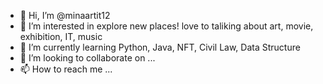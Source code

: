 - 👋 Hi, I’m @minaartit12
- 👀 I’m interested in explore new places! love to taliking about art, movie, exhibition, IT, music
- 🌱 I’m currently learning Python, Java, NFT, Civil Law, Data Structure
- 💞️ I’m looking to collaborate on ...
- 📫 How to reach me ...

<!---
minaartit12/minaartit12 is a ✨ special ✨ repository because its `README.md` (this file) appears on your GitHub profile.
You can click the Preview link to take a look at your changes.
--->
